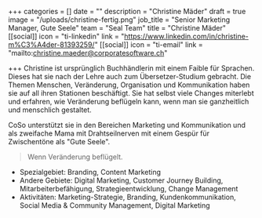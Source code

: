 +++
categories = []
date = ""
description = "Christine Mäder"
draft = true
image = "/uploads/christine-fertig.png"
job_title = "Senior Marketing Manager, Gute Seele"
team = "Seal Team"
title = "Christine Mäder"
[[social]]
icon = "ti-linkedin"
link = "https://www.linkedin.com/in/christine-m%C3%A4der-81393259/"
[[social]]
icon = "ti-email"
link = "mailto:christine.maeder@corporatesoftware.ch"

+++
Christine ist ursprünglich Buchhändlerin mit einem Faible für Sprachen. Dieses hat sie nach der Lehre auch zum Übersetzer-Studium gebracht. Die Themen Menschen, Veränderung, Organisation und Kommunikation haben sie auf all ihren Stationen beschäftigt. Sie hat selbst viele Changes miterlebt und erfahren, wie Veränderung beflügeln kann, wenn man sie ganzheitlich und menschlich gestaltet.

CoSo unterstützt sie in den Bereichen Marketing und Kommunikation und als zweifache Mama mit Drahtseilnerven mit einem Gespür für Zwischentöne als "Gute Seele".

> Wenn Veränderung beflügelt.

* Spezialgebiet: Branding, Content Marketing
* Andere Gebiete: Digital Marketing, Customer Journey Building, Mitarbeiterbefähigung, Strategieentwicklung, Change Management
* Aktivitäten: Marketing-Strategie, Branding, Kundenkommunikation, Social Media & Community Management, Digital Marketing